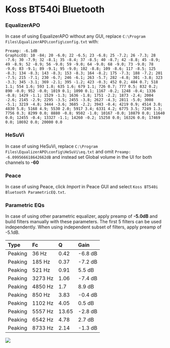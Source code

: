 # Koss BT540i Bluetooth

### EqualizerAPO
In case of using EqualizerAPO without any GUI, replace `C:\Program Files\EqualizerAPO\config\config.txt`
with:
```
Preamp: -6.1dB
GraphicEQ: 10 -84; 20 -6.0; 22 -6.5; 23 -6.8; 25 -7.2; 26 -7.3; 28 -7.6; 30 -7.9; 32 -8.1; 35 -8.4; 37 -8.5; 40 -8.7; 42 -8.8; 45 -8.9; 49 -8.9; 52 -8.9; 56 -9.0; 59 -9.0; 64 -9.0; 68 -9.0; 73 -9.0; 78 -9.0; 83 -9.1; 89 -9.1; 95 -9.0; 102 -8.8; 109 -8.6; 117 -8.5; 125 -8.3; 134 -8.3; 143 -8.3; 153 -8.3; 164 -8.2; 175 -7.3; 188 -7.2; 201 -7.5; 215 -7.1; 230 -6.7; 246 -6.1; 263 -5.7; 282 -4.8; 301 -3.8; 323 -3.3; 345 -3.1; 369 -2.1; 395 -1.2; 423 -0.3; 452 0.2; 484 0.7; 518 1.1; 554 1.6; 593 1.8; 635 1.6; 679 1.1; 726 0.7; 777 0.5; 832 0.2; 890 -0.0; 952 -0.0; 1019 0.1; 1090 0.1; 1167 -0.2; 1248 -0.4; 1336 -0.8; 1429 -1.1; 1529 -1.3; 1636 -1.8; 1751 -2.2; 1873 -2.4; 2004 -2.6; 2145 -2.9; 2295 -3.5; 2455 -3.8; 2627 -4.3; 2811 -5.0; 3008 -5.1; 3219 -4.8; 3444 -3.6; 3685 -2.2; 3943 -0.4; 4219 0.9; 4514 3.0; 4830 5.8; 5168 4.9; 5530 2.0; 5917 3.4; 6331 4.2; 6775 3.5; 7249 1.3; 7756 0.3; 8299 0.0; 8880 -0.8; 9502 -1.0; 10167 -0.0; 10879 0.0; 11640 0.0; 12455 -0.4; 13327 -1.1; 14260 -0.2; 15258 0.0; 16326 0.0; 17469 0.0; 18692 0.0; 20000 0.0
```

### HeSuVi
In case of using HeSuVi, replace `C:\Program Files\EqualizerAPO\config\HeSuVi\eq.txt` and omit `Preamp:
-6.099566618642662dB` and instead set Global volume in the UI for both channels to **-60**

### Peace
In case of using Peace, click *Import* in Peace GUI and select `Koss BT540i Bluetooth ParametricEQ.txt`.

### Parametric EQs
In case of using other parametric equalizer, apply preamp of **-5.0dB** and build filters manually
with these parameters. The first 5 filters can be used independently.
When using independent subset of filters, apply preamp of -5.1dB.

| Type    | Fc      |     Q | Gain    |
|:--------|:--------|:------|:--------|
| Peaking | 36 Hz   |  0.42 | -6.8 dB |
| Peaking | 185 Hz  |  0.37 | -7.2 dB |
| Peaking | 521 Hz  |  0.91 | 5.5 dB  |
| Peaking | 3273 Hz |  1.06 | -7.4 dB |
| Peaking | 4850 Hz |  1.7  | 8.9 dB  |
| Peaking | 850 Hz  |  3.83 | -0.4 dB |
| Peaking | 1102 Hz |  4.05 | 0.5 dB  |
| Peaking | 5557 Hz | 13.65 | -2.8 dB |
| Peaking | 6542 Hz |  4.78 | 2.7 dB  |
| Peaking | 8733 Hz |  2.14 | -1.3 dB |

![](https://raw.githubusercontent.com/jaakkopasanen/AutoEq/master/results/innerfidelity/sbaf-serious/Koss%20BT540i%20Bluetooth/Koss%20BT540i%20Bluetooth.png)